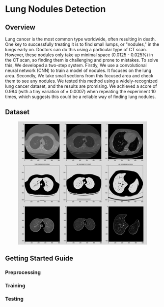 # Lung Nodules Detection

## Overview
Lung cancer is the most common type worldwide, often resulting in death. One key to successfully treating it is to find small lumps, or "nodules," in the lungs early on. Doctors can do this using a particular type of CT scan. However, these nodules only take up minimal space (0.0125 - 0.025%) in the CT scan, so finding them is challenging and prone to mistakes. To solve this, We developed a two-step system. Firstly, We use a convolutional neural network (CNN) to train a model of nodules. It focuses on the lung area. Secondly, We take small sections from this focused area and check them to see any nodules. We tested this method using a widely-recognized lung cancer dataset, and the results are promising. We achieved a score of 0.984 (with a tiny variation of ± 0.0007) when repeating the experiment 10 times, which suggests this could be a reliable way of finding lung nodules.

## Dataset
<p align="center">
<img alt="registration" src="example/figure1.png" height="400">
</p>

## Getting Started Guide
### Preprocessing
### Training
### Testing
